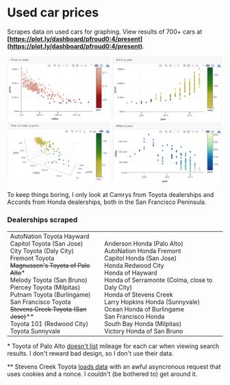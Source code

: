 # Used car prices

Scrapes data on used cars for graphing. View results of 700+ cars at **[https://plot.ly/dashboard/pfroud0:4/present](https://plot.ly/dashboard/pfroud0:4/present)**.

<p align="center" style="text-align: center">
<a href="https://plot.ly/dashboard/pfroud0:4/present">
<img src="dashboard-screenshot.png?raw=true" alt="screenshot of graphs"></a>
</p>

To keep things boring, I only look at Camrys from Toyota dealerships and Accords from Honda dealerships, both in the San Francisco Peninsula.


### Dealerships scraped

<table><tr><td>
AutoNation Toyota Hayward                        <br>
Capitol Toyota (San Jose)                        <br>
City Toyota (Daly City)                          <br>
Fremont Toyota                                   <br>
<del>Magnussen's Toyota of Palo Alto</del>*      <br>
Melody Toyota (San Bruno)                        <br>
Piercey Toyota (Milpitas)                        <br>
Putnam Toyota (Burlingame)                       <br>
San Francisco Toyota                             <br>
<del>Stevens Creek Toyota (San Jose)</del>**     <br>
Toyota 101 (Redwood City)                        <br>
Toyota Sunnyvale                                 <br>
</td><td>                                        <br>
Anderson Honda (Palo Alto)                       <br>
AutoNation Honda Fremont                         <br>
Capitol Honda (San Jose)                         <br>
Honda Redwood City                               <br>
Honda of Hayward                                 <br>
Honda of Serramonte (Colma, close to Daly City)  <br>
Honda of Stevens Creek                           <br>
Larry Hopkins Honda (Sunnyvale)                  <br>
Ocean Honda of Burlingame                        <br>
San Francisco Honda                              <br>
South Bay Honda (Milpitas)                       <br>
Victory Honda of San Bruno                       <br>
</td></tr></table>

\* Toyota of Palo Alto [doesn't list](https://www.toyotapaloalto.com/used-toyota-camry-palo-alto-ca) mileage for each car when viewing search results. I don't reward bad design, so I don't use their data.

\*\* Stevens Creek Toyota [loads data](http://www.stevenscreektoyota.com/used-vehicles/certified-pre-owned-vehicles/#action=im_ajax_call&perform=get_results&_post_id=6&make%5B%5D=Toyota&page=1&show_all_filters=false&model%5B%5D=Camry) with an awful asyncronous request that uses cookies and a nonce. I couldn't (be bothered to) get around it.

